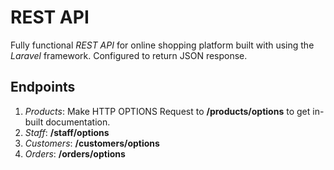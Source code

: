 # REST API
Fully functional _REST API_ for online shopping platform built with using the _Laravel_ framework.
Configured to return JSON response.

## Endpoints
1. _Products_: Make HTTP OPTIONS Request to __/products/options__ to get in-built documentation.
1. _Staff_: __/staff/options__
1. _Customers_: __/customers/options__
1. _Orders_: __/orders/options__
